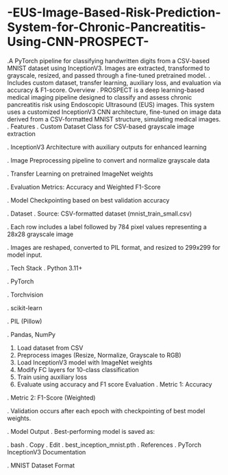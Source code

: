 # -EUS-Image-Based-Risk-Prediction-System-for-Chronic-Pancreatitis-Using-CNN-PROSPECT-
.A PyTorch pipeline for classifying handwritten digits from a CSV-based MNIST dataset using InceptionV3. Images are extracted, transformed to grayscale, resized, and passed through a fine-tuned pretrained model. . Includes custom dataset, transfer learning, auxiliary loss, and evaluation via accuracy &amp; F1-score.
Overview
. PROSPECT is a deep learning-based medical imaging pipeline designed to classify and assess chronic pancreatitis risk using Endoscopic Ultrasound (EUS) images. This system uses a customized InceptionV3 CNN architecture, fine-tuned on image data derived from a CSV-formatted MNIST structure, simulating medical images.
. Features
. Custom Dataset Class for CSV-based grayscale image extraction

. InceptionV3 Architecture with auxiliary outputs for enhanced learning

. Image Preprocessing pipeline to convert and normalize grayscale data

 . Transfer Learning on pretrained ImageNet weights

 . Evaluation Metrics: Accuracy and Weighted F1-Score

.  Model Checkpointing based on best validation accuracy

.  Dataset
. Source: CSV-formatted dataset (mnist_train_small.csv)

. Each row includes a label followed by 784 pixel values representing a 28x28 grayscale image

. Images are reshaped, converted to PIL format, and resized to 299x299 for model input.

. Tech Stack
. Python 3.11+

. PyTorch

. Torchvision

. scikit-learn

. PIL (Pillow)

. Pandas, NumPy
 1. Load dataset from CSV
 2. Preprocess images (Resize, Normalize, Grayscale to RGB)
 3. Load InceptionV3 model with ImageNet weights
 4. Modify FC layers for 10-class classification
 5. Train using auxiliary loss
 6. Evaluate using accuracy and F1 score
    Evaluation
. Metric 1: Accuracy

. Metric 2: F1-Score (Weighted)

. Validation occurs after each epoch with checkpointing of best model weights.

. Model Output
. Best-performing model is saved as:

. bash
. Copy
. Edit
. best_inception_mnist.pth
. References
. PyTorch InceptionV3 Documentation

. MNIST Dataset Format


